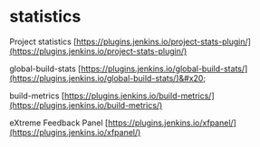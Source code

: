 # statistics

&#x20;Project statistics [https://plugins.jenkins.io/project-stats-plugin/](https://plugins.jenkins.io/project-stats-plugin/)

global-build-stats [https://plugins.jenkins.io/global-build-stats/](https://plugins.jenkins.io/global-build-stats/)&#x20;

build-metrics [https://plugins.jenkins.io/build-metrics/](https://plugins.jenkins.io/build-metrics/)

eXtreme Feedback Panel [https://plugins.jenkins.io/xfpanel/](https://plugins.jenkins.io/xfpanel/)
